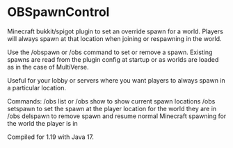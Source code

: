 # OBSpawnControl
Minecraft bukkit/spigot plugin to set an override spawn for a world. Players will always spawn at that location when joining or respawning in the world.

Use the /obspawn or /obs command to set or remove a spawn.
Existing spawns are read from the plugin config at startup or as worlds are loaded as in the case of MultiVerse.

Useful for your lobby or servers where you want players to always spawn in a particular location.

Commands:
/obs list or /obs show to show current spawn locations
/obs setspawn to set the spawn at the player location for the world they are in
/obs delspawn to remove spawn and resume normal Minecraft spawning for the world the player is in

Compiled for 1.19 with Java 17.